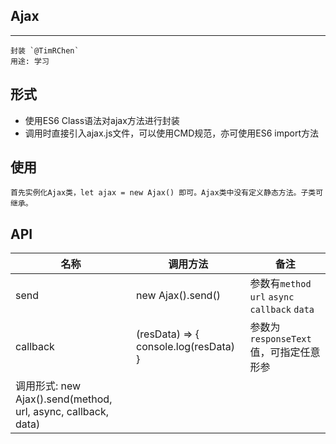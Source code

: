 ## Ajax
***
    封装 `@TimRChen`
    用途: 学习

## 形式
*   使用ES6 Class语法对ajax方法进行封装
*   调用时直接引入ajax.js文件，可以使用CMD规范，亦可使用ES6 import方法

## 使用
    首先实例化Ajax类，let ajax = new Ajax() 即可。Ajax类中没有定义静态方法。子类可继承。

## API
| 名称 | 调用方法 | 备注 |
| ---- | ------- | ---- |
| send | new Ajax().send() | 参数有`method` `url` `async` `callback` `data` |
| callback | (resData) => { console.log(resData) } | 参数为`responseText`值，可指定任意形参 | 
|调用形式: new Ajax().send(method, url, async, callback, data)|
